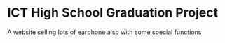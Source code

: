 # ICT High School Graduation Project
A website selling lots of earphone also with some special functions
